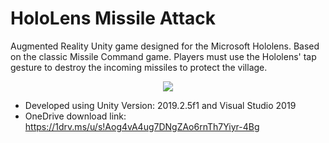 # HoloLens Missile Attack
Augmented Reality Unity game designed for the Microsoft Hololens. Based on the classic Missile Command game. Players must use the Hololens' tap gesture to destroy the incoming missiles to protect the village.

<p align="center"><img src="images/Missile Attack small.gif"/></p>

* Developed using Unity Version: 2019.2.5f1 and Visual Studio 2019
* OneDrive download link: https://1drv.ms/u/s!Aog4vA4ug7DNgZAo6rnTh7Yiyr-4Bg
